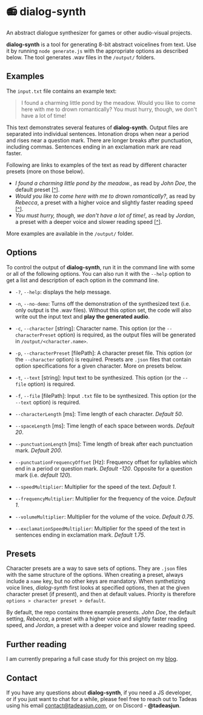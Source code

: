 # 📻 dialog-synth
An abstract dialogue synthesizer for games or other audio-visual projects.

**dialog-synth** is a tool for generating 8-bit abstract voicelines from text. Use it by running `node generate.js` with the appropriate options as described below. The tool generates .wav files in the `/output/` folders.

## Examples
The `input.txt` file contains an example text:

> I found a charming little pond by the meadow. Would you like to come here with me to drown romantically? You must hurry, though, we don't have a lot of time!

This text demonstrates several features of **dialog-synth**. Output files are separated into individual sentences. Intonation drops when near a period and rises near a question mark. There are longer breaks after punctuation, including commas. Sentences ending in an exclamation mark are read faster.

Following are links to examples of the text as read by different character presets (more on those below).

- *I found a charming little pond by the meadow.*, as read by *John Doe*, the default preset [[^](https://github.com/Tadeas-Jun/dialog-synth/blob/main/output/John%20Doe/0_I_found%20a%20charming.wav)].
- *Would you like to come here with me to drown romantically?*, as read by *Rebecca*, a preset with a higher voice and slightly faster reading speed [[^](https://github.com/Tadeas-Jun/dialog-synth/blob/main/output/Rebecca/1_Would_you%20like%20to%20c.wav)].
- *You must hurry, though, we don't have a lot of time!*, as read by *Jordan*, a preset with a deeper voice and slower reading speed [[^](https://github.com/Tadeas-Jun/dialog-synth/blob/main/output/Jordan/2_You_must%20hurry%2C%20tho.wav)].

More examples are available in the `/output/` folder.

## Options
To control the output of **dialog-synth**, run it in the command line with some or all of the following options. You can also run it with the `--help` option to get a list and description of each option in the command line.

- `-?`, `--help`: displays the help message.
- `-n`, `--no-demo`: Turns off the demonstration of the synthesized text (i.e. only output is the .wav files). Without this option set, the code will also write out the input text and **play the generated audio**.

- `-c`, `--character` [string]: Character name. This option (or the `--characterPreset` option) is required, as the output files will be generated in `/output/<character.name>`.
- `-p`, `--characterPreset` [filePath]: A character preset file. This option (or the `--character` option) is required. Presets are `.json` files that contain option specifications for a given character. More on presets below.
- `-t`, `--text` [string]: Input text to be synthesized. This option (or the `--file` option) is required.
- `-f`, `--file` [filePath]: Input `.txt` file to be synthesized. This option (or the `--text` option) is required.

- `--characterLength` [ms]: Time length of each character. *Default 50*.
- `--spaceLength` [ms]: Time length of each space between words. *Default 20*.
- `--punctuationLength` [ms]: Time length of break after each punctuation mark. *Default 200*.
- `--punctuationFrequencyOffset` [Hz]: Frequency offset for syllables which end in a period or question mark. *Default -120*. Opposite for a question mark (i.e. *default 120*).

- `--speedMultiplier`: Multiplier for the speed of the text. *Default 1*.
- `--frequencyMultiplier`: Multiplier for the frequency of the voice. *Default 1*.
- `--volumeMultiplier`: Multiplier for the volume of the voice. *Default 0.75*.
- `--exclamationSpeedMultiplier`: Multiplier for the speed of the text in sentences ending in exclamation mark. *Default 1.75*.

## Presets
Character presets are a way to save sets of options. They are `.json` files with the same structure of the options. When creating a preset, always include a `name` key, but no other keys are mandatory. When synthetizing voice lines, *dialog-synth* first looks at specified options, then at the given character preset (if present), and then at default values. Priority is therefore `options > character preset > default`.

By default, the repo contains three example presents. *John Doe*, the default setting, *Rebecca*, a preset with a higher voice and slightly faster reading speed, and *Jordan*, a preset with a deeper voice and slower reading speed.

## Further reading
I am currently preparing a full case study for this project on my [blog](https://www.tadeasjun.com/blog/).

## Contact
If you have any questions about **dialog-synth**, if you need a JS developer, or if you just want to chat for a while, please feel free to reach out to Tadeas using his email contact@tadeasjun.com, or on Discord - **@tadeasjun**.
